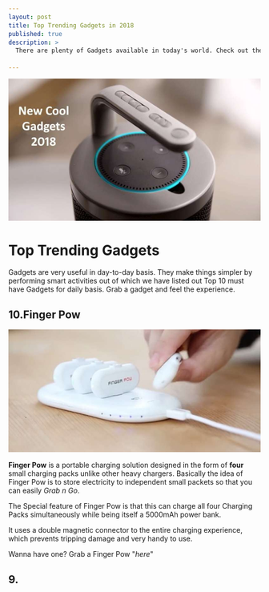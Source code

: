```yaml
---
layout: post
title: Top Trending Gadgets in 2018
published: true
description: >
  There are plenty of Gadgets available in today's world. Check out the top Trending Gadgets available in today's Market.

---
```



![Gadget](/assets/img/blog/gadget.jpg)

# Top Trending Gadgets

  Gadgets are very useful in day-to-day basis. They make things simpler by performing smart activities out of which we have listed out Top 10 must have Gadgets for daily basis. Grab a gadget and feel the experience.

## 10.Finger Pow

![Gadget](/assets/img/blog/fp.jpg)

 **Finger Pow** is a portable charging solution designed in the form of **four** small charging packs unlike other heavy chargers. Basically the idea of Finger Pow is to store electricity to independent small packets so that you can easily *Grab n Go*.

 The Special feature of Finger Pow is that this can charge all four Charging Packs simultaneously while being itself a 5000mAh power bank.

 It uses a double magnetic connector to the entire charging experience, which prevents tripping damage and very handy to use.

 Wanna have one? Grab a Finger Pow <a herf="https://fingerpow.co/"> "*here*" </a>

## 9.
